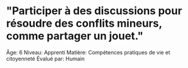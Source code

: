 # "Participer à des discussions pour résoudre des conflits mineurs, comme partager un jouet."

Âge: 6
Niveau: Apprenti
Matière: Compétences pratiques de vie et citoyenneté
Évalué par: Humain